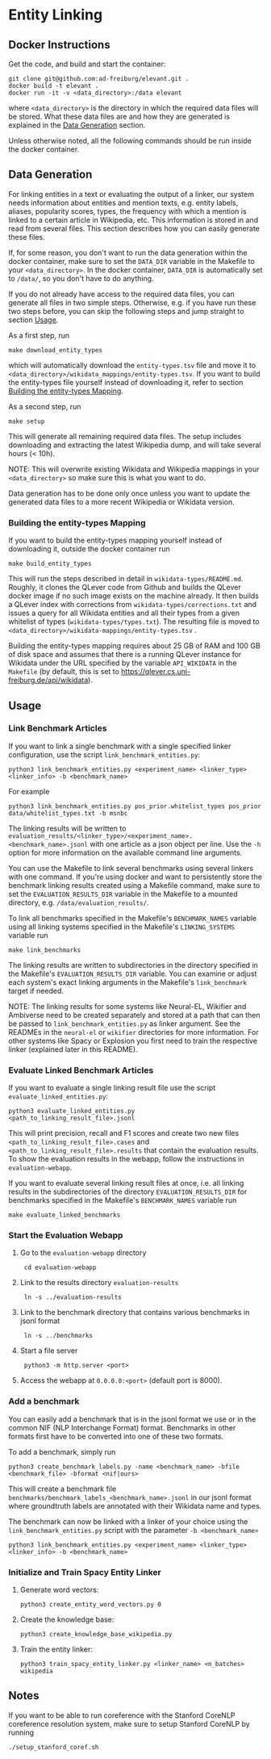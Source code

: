 # Entity Linking

## Docker Instructions
Get the code, and build and start the container:

    git clone git@github.com:ad-freiburg/elevant.git .
    docker build -t elevant .
    docker run -it -v <data_directory>:/data elevant

where `<data_directory>` is the directory in which the required data files will be stored.
What these data files are and how they are generated is explained in the [Data Generation](#data-generation) section.

Unless otherwise noted, all the following commands should be run inside the docker container.

## Data Generation
For linking entities in a text or evaluating the output of a linker, our system needs information about entities and mention texts,
e.g. entity labels, aliases, popularity scores, types, the frequency with which a mention is linked to a certain article in Wikipedia, etc.
This information is stored in and read from several files.
This section describes how you can easily generate these files.

If, for some reason, you don't want to run the data generation within the docker container,
make sure to set the `DATA_DIR` variable in the Makefile to your `<data_directory>`.
In the docker container, `DATA_DIR` is automatically set to `/data/`, so you don't have to do anything.

If you do not already have access to the required data files, you can generate all files in two simple steps.
Otherwise, e.g. if you have run these two steps before, you can skip the following steps and jump straight to section [Usage](#usage).

As a first step, run

    make download_entity_types

which will automatically download the `entity-types.tsv` file and move it to `<data_directory>/wikidata_mappings/entity-types.tsv`.
If you want to build the entity-types file yourself instead of downloading it,
refer to section [Building the entity-types Mapping](#building-the-entity-types-mapping).

As a second step, run

    make setup
    
This will generate all remaining required data files.
The setup includes downloading and extracting the latest Wikipedia dump, and will take several hours (< 10h).

NOTE: This will overwrite existing Wikidata and Wikipedia mappings in your `<data_directory>` so make sure this is
what you want to do.

Data generation has to be done only once unless you want to update the generated data files to a more recent Wikipedia
or Wikidata version.

### Building the entity-types Mapping
If you want to build the entity-types mapping yourself instead of downloading it, outside the docker container run

    make build_entity_types

This will run the steps described in detail in `wikidata-types/README.md`.
Roughly, it clones the QLever code from Github and builds the QLever docker image if no such image exists on the machine already.
It then builds a QLever index with corrections from `wikidata-types/corrections.txt`
and issues a query for all Wikidata entities and all their types from a given whitelist of types (`wikidata-types/types.txt`).
The resulting file is moved to `<data_directory>/wikidata-mappings/entity-types.tsv` .

Building the entity-types mapping requires about 25 GB of RAM and 100 GB of disk space and assumes that there is a
running QLever instance for Wikidata under the URL specified by the variable `API_WIKIDATA` in the `Makefile`
(by default, this is set to https://qlever.cs.uni-freiburg.de/api/wikidata).

## Usage

### Link Benchmark Articles
If you want to link a single benchmark with a single specified linker configuration, use the script `link_benchmark_entities.py`:

    python3 link_benchmark_entities.py <experiment_name> <linker_type> <linker_info> -b <benchmark_name>

For example

    python3 link_benchmark_entities.py pos_prior.whitelist_types pos_prior data/whitelist_types.txt -b msnbc

The linking results will be written to `evaluation_results/<linker_type>/<experiment_name>.<benchmark_name>.jsonl`
with one article as a json object per line.
Use the `-h` option for more information on the available command line arguments.

You can use the Makefile to link several benchmarks using several linkers with one command.
If you're using docker and want to persistently store the benchmark linking results created using a Makefile command,
make sure to set the `EVALUATION_RESULTS_DIR` variable in the Makefile to a mounted directory, e.g. `/data/evaluation_results/`.

To link all benchmarks specified in the Makefile's `BENCHMARK_NAMES` variable
using all linking systems specified in the Makefile's `LINKING_SYSTEMS` variable run

    make link_benchmarks

The linking results are written to subdirectories in the directory specified in the Makefile's `EVALUATION_RESULTS_DIR` variable.
You can examine or adjust each system's exact linking arguments in the Makefile's `link_benchmark` target if needed.

NOTE: The linking results for some systems like Neural-EL, Wikifier and Ambiverse need to be created separately
and stored at a path that can then be passed to `link_benchmark_entities.py` as linker argument.
See the READMEs in the `neural-el` or `wikifier` directories for more information.
For other systems like Spacy or Explosion you first need to train the respective linker (explained later in this README).


### Evaluate Linked Benchmark Articles

If you want to evaluate a single linking result file use the script `evaluate_linked_entities.py`:

    python3 evaluate_linked_entities.py <path_to_linking_result_file>.jsonl

This will print precision, recall and F1 scores and create two new files
`<path_to_linking_result_file>.cases` and `<path_to_linking_result_file>.results` that contain the evaluation results.
To show the evaluation results in the webapp, follow the instructions in `evaluation-webapp`.

If you want to evaluate several linking result files at once, i.e. all linking results in the subdirectories of the
directory `EVALUATION_RESULTS_DIR` for benchmarks specified in the Makefile's `BENCHMARK_NAMES` variable run

    make evaluate_linked_benchmarks


### Start the Evaluation Webapp

1. Go to the `evaluation-webapp` directory

        cd evaluation-webapp

2. Link to the results directory `evaluation-results`

        ln -s ../evaluation-results

3. Link to the benchmark directory that contains various benchmarks in jsonl format

        ln -s ../benchmarks

4. Start a file server

        python3 -m http.server <port>

5. Access the webapp at `0.0.0.0:<port>` (default port is 8000).

### Add a benchmark

You can easily add a benchmark that is in the jsonl format we use or in the common NIF (NLP Interchange Format) format.
Benchmarks in other formats first have to be converted into one of these two formats.

To add a benchmark, simply run

    python3 create_benchmark_labels.py -name <benchmark_name> -bfile <benchmark_file> -bformat <nif|ours>

This will create a benchmark file `benchmarks/benchmark_labels_<benchmark_name>.jsonl` in our jsonl format where
groundtruth labels are annotated with their Wikidata name and types.

The benchmark can now be linked with a linker of your choice using the `link_benchmark_entities.py` script with the parameter `-b <benchmark_name>`

    python3 link_benchmark_entities.py <experiment_name> <linker_type> <linker_info> -b <benchmark_name>

### Initialize and Train Spacy Entity Linker

1. Generate word vectors:

       python3 create_entity_word_vectors.py 0
2. Create the knowledge base:

       python3 create_knowledge_base_wikipedia.py
3. Train the entity linker:

       python3 train_spacy_entity_linker.py <linker_name> <n_batches> wikipedia

## Notes

If you want to be able to run coreference with the Stanford CoreNLP coreference resolution system, make sure to setup Stanford CoreNLP by running

    ./setup_stanford_coref.sh

